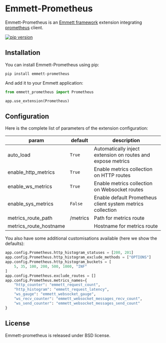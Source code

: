 # Emmett-Prometheus

Emmett-Prometheus is an [Emmett framework](https://emmett.sh) extension integrating [prometheus](https://prometheus.io) client.

[![pip version](https://img.shields.io/pypi/v/emmett-prometheus.svg?style=flat)](https://pypi.python.org/pypi/emmett-prometheus) 

## Installation

You can install Emmett-Prometheus using pip:

    pip install emmett-prometheus

And add it to your Emmett application:

```python
from emmett_prometheus import Prometheus

app.use_extension(Prometheus)
```

## Configuration

Here is the complete list of parameters of the extension configuration:

| param | default | description |
| --- | --- | --- |
| auto\_load | `True` | Automatically inject extension on routes and expose metrics |
| enable\_http\_metrics | `True` | Enable metrics collection on HTTP routes |
| enable\_ws\_metrics | `True` | Enable metrics collection on Websocket routes |
| enable\_sys\_metrics | `False` | Enable default Prometheus client system metrics collection |
| metrics\_route\_path | /metrics | Path for metrics route |
| metrics\_route\_hostname | | Hostname for metrics route |

You also have some additional customisations available (here we show the defaults):

```python
app.config.Prometheus.http_histogram_statuses = [200, 201]
app.config.Prometheus.http_histogram_exclude_methods = ["OPTIONS"]
app.config.Prometheus.http_histogram_buckets = [
    5, 35, 100, 200, 500, 1000, "INF"
]
app.config.Prometheus.exclude_routes = []
app.config.Prometheus.metrics_names={
    "http_counter": "emmett_request_count",
    "http_histogram": "emmett_request_latency",
    "ws_gauge": "emmett_websocket_gauge",
    "ws_recv_counter": "emmett_websocket_messages_recv_count",
    "ws_send_counter": "emmett_websocket_messages_send_count"
}
```

## License

Emmett-prometheus is released under BSD license.
